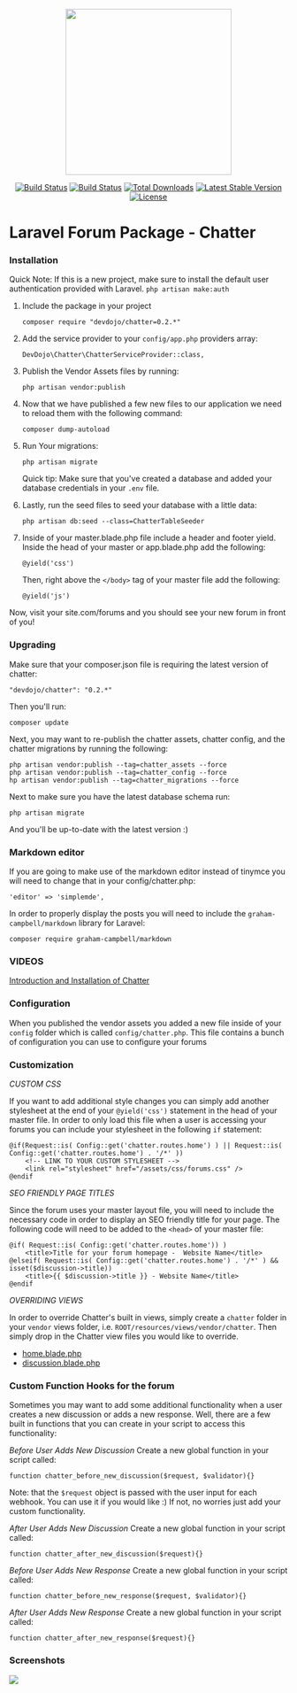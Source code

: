 <p align="center"><img width="300" src="https://raw.githubusercontent.com/thedevdojo/chatter/master/public/assets/images/logo.png"></p>

<p align="center">
<a href="https://travis-ci.org/thedevdojo/chatter"><img src="https://travis-ci.org/thedevdojo/chatter.svg?branch=master" alt="Build Status"></a>
<a href="https://styleci.io/repos/64518333/shield?style=flat"><img src="https://styleci.io/repos/64518333/shield?style=flat" alt="Build Status"></a>
<a href="https://packagist.org/packages/devdojo/chatter"><img src="https://poser.pugx.org/devdojo/chatter/downloads.svg?format=flat" alt="Total Downloads"></a>
<a href="https://packagist.org/packages/devdojo/chatter"><img src="https://poser.pugx.org/devdojo/chatter/v/stable.svg?format=flat" alt="Latest Stable Version"></a>
<a href="https://packagist.org/packages/tcg/voyager"><img src="https://poser.pugx.org/devdojo/chatter/license.svg?format=flat" alt="License"></a>
</p>

# Laravel Forum Package - Chatter

### Installation

Quick Note: If this is a new project, make sure to install the default user authentication provided with Laravel. `php artisan make:auth`

1. Include the package in your project

    ```
    composer require "devdojo/chatter=0.2.*"
    ```

2. Add the service provider to your `config/app.php` providers array:

    ```
    DevDojo\Chatter\ChatterServiceProvider::class,
    ```

3. Publish the Vendor Assets files by running:

    ```
    php artisan vendor:publish
    ```

4. Now that we have published a few new files to our application we need to reload them with the following command:

    ```
    composer dump-autoload
    ```

5. Run Your migrations:

    ```
    php artisan migrate
    ```

    Quick tip: Make sure that you've created a database and added your database credentials in your `.env` file.

6. Lastly, run the seed files to seed your database with a little data:

    ```
    php artisan db:seed --class=ChatterTableSeeder
    ```

7. Inside of your master.blade.php file include a header and footer yield. Inside the head of your master or app.blade.php add the following:

    ```
    @yield('css')
    ```

    Then, right above the `</body>` tag of your master file add the following:

    ```
    @yield('js')
    ```

Now, visit your site.com/forums and you should see your new forum in front of you!

### Upgrading

Make sure that your composer.json file is requiring the latest version of chatter:

```
"devdojo/chatter": "0.2.*"
```

Then you'll run:

```
composer update
```

Next, you may want to re-publish the chatter assets, chatter config, and the chatter migrations by running the following:

```
php artisan vendor:publish --tag=chatter_assets --force
php artisan vendor:publish --tag=chatter_config --force
hp artisan vendor:publish --tag=chatter_migrations --force
```

Next to make sure you have the latest database schema run:

```
php artisan migrate
```

And you'll be up-to-date with the latest version :)

### Markdown editor

If you are going to make use of the markdown editor instead of tinymce you will need to change that in your config/chatter.php:

```
'editor' => 'simplemde',
```

In order to properly display the posts you will need to include the  `graham-campbell/markdown` library for Laravel:

```
composer require graham-campbell/markdown
```

### VIDEOS

[Introduction and Installation of Chatter](https://devdojo.com/episode/create-a-laravel-forum)

### Configuration

When you published the vendor assets you added a new file inside of your `config` folder which is called `config/chatter.php`. This file contains a bunch of configuration you can use to configure your forums

### Customization

*CUSTOM CSS*

If you want to add additional style changes you can simply add another stylesheet at the end of your `@yield('css')` statement in the head of your master file. In order to only load this file when a user is accessing your forums you can include your stylesheet in the following `if` statement:

```
@if(Request::is( Config::get('chatter.routes.home') ) || Request::is( Config::get('chatter.routes.home') . '/*' ))
    <!-- LINK TO YOUR CUSTOM STYLESHEET -->
    <link rel="stylesheet" href="/assets/css/forums.css" />
@endif
```

*SEO FRIENDLY PAGE TITLES*

Since the forum uses your master layout file, you will need to include the necessary code in order to display an SEO friendly title for your page. The following code will need to be added to the `<head>` of your master file:

```
@if( Request::is( Config::get('chatter.routes.home')) )
    <title>Title for your forum homepage -  Website Name</title>
@elseif( Request::is( Config::get('chatter.routes.home') . '/*' ) && isset($discussion->title))
    <title>{{ $discussion->title }} - Website Name</title>
@endif
```

*OVERRIDING VIEWS*

In order to override Chatter's built in views, simply create a `chatter` folder in your `vendor` views folder, i.e. `ROOT/resources/views/vendor/chatter`. Then simply drop in the Chatter view files you would like to override.

- [home.blade.php](https://github.com/thedevdojo/chatter/blob/master/src/Views/home.blade.php)
- [discussion.blade.php](https://github.com/thedevdojo/chatter/blob/master/src/Views/discussion.blade.php)

### Custom Function Hooks for the forum

Sometimes you may want to add some additional functionality when a user creates a new discussion or adds a new response. Well, there are a few built in functions that you can create in your script to access this functionality:

*Before User Adds New Discussion*
Create a new global function in your script called:
```
function chatter_before_new_discussion($request, $validator){}
```

Note: that the `$request` object is passed with the user input for each webhook. You can use it if you would like :) If not, no worries just add your custom functionality.

*After User Adds New Discussion*
Create a new global function in your script called:
```
function chatter_after_new_discussion($request){}
```

*Before User Adds New Response*
Create a new global function in your script called:
```
function chatter_before_new_response($request, $validator){}
```

*After User Adds New Response*
Create a new global function in your script called:
```
function chatter_after_new_response($request){}
```

### Screenshots

![](https://raw.githubusercontent.com/thedevdojo/chatter/master/public/assets/images/chatter-screenshot.jpg)
